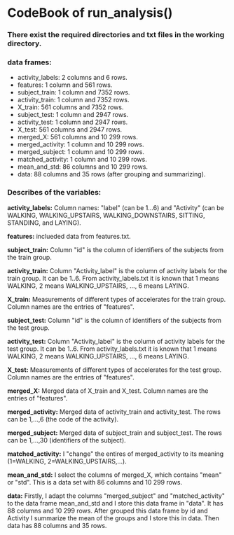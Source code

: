 # CodeBook of run_analysis()

### There exist the required directories and txt files in the working directory.

### data frames:
* activity_labels: 2 columns and 6 rows.
* features: 1 column and 561 rows.
* subject_train: 1 column and 7352 rows.
* activity_train: 1 column and 7352 rows.
* X_train: 561 columns and 7352 rows.
* subject_test: 1 column and 2947 rows.
* activity_test: 1 column and 2947 rows.
* X_test: 561 columns and 2947 rows.
* merged_X: 561 columns and 10 299 rows.
* merged_activity: 1 column and 10 299 rows.
* merged_subject: 1 column and 10 299 rows.
* matched_activity: 1 column and 10 299 rows.
* mean_and_std: 86 columns and 10 299 rows.
* data: 88 columns and 35 rows (after grouping and summarizing).


### Describes of the variables:
**activity_labels:** Column names: "label" (can be 1...6) and "Activity" (can be WALKING, WALKING_UPSTAIRS, WALKING_DOWNSTAIRS, SITTING, STANDING, and LAYING).

**features:** inclueded data from features.txt.

**subject_train:** Column "id" is the column of identifiers of the subjects from the train group.

**activity_train:** Column "Activity_label" is the column of activity labels for the train group. It can be 1..6. From activity_labels.txt it is known that 1 means WALKING, 2 means WALKING_UPSTAIRS, ..., 6 means LAYING.

**X_train:** Measurements of different types of accelerates for the train group. Column names are the entries of "features".

**subject_test:** Column "id" is the column of identifiers of the subjects from the test group.

**activity_test:** Column "Activity_label" is the column of activity labels for the test group. It can be 1..6. From activity_labels.txt it is known that 1 means WALKING, 2 means WALKING_UPSTAIRS, ..., 6 means LAYING.

**X_test:** Measurements of different types of accelerates for the test group. Column names are the entries of "features".

**merged_X:** Merged data of X_train and X_test. Column names are the entries of "features".

**merged_activity:** Merged data of activity_train and activity_test. The rows can be 1,...,6 (the code of the activity).

**merged_subject:** Merged data of subject_train and subject_test. The rows can be 1,...,30 (identifiers of the subject).

**matched_activity:** I "change" the entires of merged_activity to its meaning (1=WALKING, 2=WALKING_UPSTAIRS,...).

**mean_and_std:** I select the columns of merged_X, which contains "mean" or "std". This is a data set with 86 columns and 10 299 rows.

**data:** Firstly, I adapt the columns "merged_subject" and "matched_activity" to the data frame mean_and_std and I store this data frame in "data". It has 88 columns and 10 299 rows. After grouped this data frame by id and Activity I summarize the mean of the groups and I store this in data. Then data has 88 columns and 35 rows.

